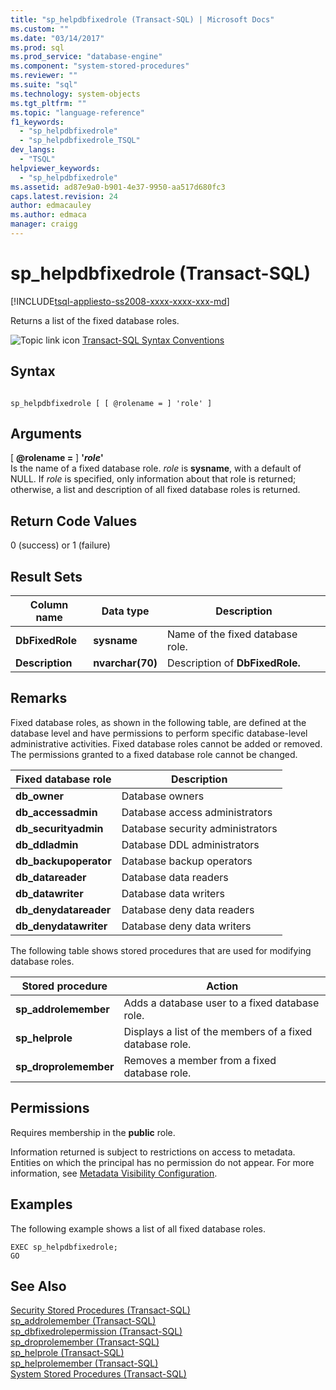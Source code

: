 ```yaml
---
title: "sp_helpdbfixedrole (Transact-SQL) | Microsoft Docs"
ms.custom: ""
ms.date: "03/14/2017"
ms.prod: sql
ms.prod_service: "database-engine"
ms.component: "system-stored-procedures"
ms.reviewer: ""
ms.suite: "sql"
ms.technology: system-objects
ms.tgt_pltfrm: ""
ms.topic: "language-reference"
f1_keywords: 
  - "sp_helpdbfixedrole"
  - "sp_helpdbfixedrole_TSQL"
dev_langs: 
  - "TSQL"
helpviewer_keywords: 
  - "sp_helpdbfixedrole"
ms.assetid: ad87e9a0-b901-4e37-9950-aa517d680fc3
caps.latest.revision: 24
author: edmacauley
ms.author: edmaca
manager: craigg
---
```

# sp_helpdbfixedrole (Transact-SQL)
[!INCLUDE[tsql-appliesto-ss2008-xxxx-xxxx-xxx-md](../../includes/tsql-appliesto-ss2008-xxxx-xxxx-xxx-md.md)]

  Returns a list of the fixed database roles.  
  
 ![Topic link icon](../../database-engine/configure-windows/media/topic-link.gif "Topic link icon") [Transact-SQL Syntax Conventions](../../t-sql/language-elements/transact-sql-syntax-conventions-transact-sql.md)  
  
## Syntax  
  
```  
  
sp_helpdbfixedrole [ [ @rolename = ] 'role' ]   
```  
  
## Arguments  
 [ **@rolename =** ] **'***role***'**  
 Is the name of a fixed database role. *role* is **sysname**, with a default of NULL. If *role* is specified, only information about that role is returned; otherwise, a list and description of all fixed database roles is returned.  
  
## Return Code Values  
 0 (success) or 1 (failure)  
  
## Result Sets  
  
|Column name|Data type|Description|  
|-----------------|---------------|-----------------|  
|**DbFixedRole**|**sysname**|Name of the fixed database role.|  
|**Description**|**nvarchar(70)**|Description of **DbFixedRole.**|  
  
## Remarks  
 Fixed database roles, as shown in the following table, are defined at the database level and have permissions to perform specific database-level administrative activities. Fixed database roles cannot be added or removed. The permissions granted to a fixed database role cannot be changed.  
  
|Fixed database role|Description|  
|-------------------------|-----------------|  
|**db_owner**|Database owners|  
|**db_accessadmin**|Database access administrators|  
|**db_securityadmin**|Database security administrators|  
|**db_ddladmin**|Database DDL administrators|  
|**db_backupoperator**|Database backup operators|  
|**db_datareader**|Database data readers|  
|**db_datawriter**|Database data writers|  
|**db_denydatareader**|Database deny data readers|  
|**db_denydatawriter**|Database deny data writers|  
  
 The following table shows stored procedures that are used for modifying database roles.  
  
|Stored procedure|Action|  
|----------------------|------------|  
|**sp_addrolemember**|Adds a database user to a fixed database role.|  
|**sp_helprole**|Displays a list of the members of a fixed database role.|  
|**sp_droprolemember**|Removes a member from a fixed database role.|  
  
## Permissions  
 Requires membership in the **public** role.  
  
 Information returned is subject to restrictions on access to metadata. Entities on which the principal has no permission do not appear. For more information, see [Metadata Visibility Configuration](../../relational-databases/security/metadata-visibility-configuration.md).  
  
## Examples  
 The following example shows a list of all fixed database roles.  
  
```  
EXEC sp_helpdbfixedrole;  
GO  
```  
  
## See Also  
 [Security Stored Procedures &#40;Transact-SQL&#41;](../../relational-databases/system-stored-procedures/security-stored-procedures-transact-sql.md)   
 [sp_addrolemember &#40;Transact-SQL&#41;](../../relational-databases/system-stored-procedures/sp-addrolemember-transact-sql.md)   
 [sp_dbfixedrolepermission &#40;Transact-SQL&#41;](../../relational-databases/system-stored-procedures/sp-dbfixedrolepermission-transact-sql.md)   
 [sp_droprolemember &#40;Transact-SQL&#41;](../../relational-databases/system-stored-procedures/sp-droprolemember-transact-sql.md)   
 [sp_helprole &#40;Transact-SQL&#41;](../../relational-databases/system-stored-procedures/sp-helprole-transact-sql.md)   
 [sp_helprolemember &#40;Transact-SQL&#41;](../../relational-databases/system-stored-procedures/sp-helprolemember-transact-sql.md)   
 [System Stored Procedures &#40;Transact-SQL&#41;](../../relational-databases/system-stored-procedures/system-stored-procedures-transact-sql.md)  
  
  
